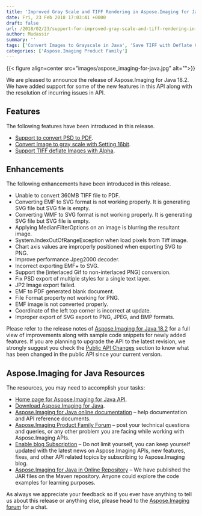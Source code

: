 ```yaml
---
title: 'Improved Gray Scale and TIFF Rendering in Aspose.Imaging for Java'
date: Fri, 23 Feb 2018 17:03:41 +0000
draft: false
url: /2018/02/23/support-for-improved-gray-scale-and-tiff-rendering-in-aspose.imaging/
author: Mudassir
summary: ''
tags: ['Convert Images to Grayscale in Java', 'Save TIFF with Deflate Compression']
categories: ['Aspose.Imaging Product Family']
---
```




{{< figure align=center src="images/aspose_imaging-for-java.jpg" alt="">}}


  
We are pleased to announce the release of Aspose.Imaging for Java 18.2. We have added support for some of the new features in this API along with the resolution of incurring issues in API.

## Features

The following features have been introduced in this release.

*   [Support to convert PSD to PDF][1].
*   [Convert Image to gray scale with Setting 16bit][2].
*   [Support TIFF deflate Images with Alpha][3].

## Enhancements

The following enhancements have been introduced in this release.

*   Unable to convert 360MB TIFF file to PDF.
*   Converting EMF to SVG format is not working properly. It is generating SVG file but SVG file is empty.
*   Converting WMF to SVG format is not working properly. It is generating SVG file but SVG file is empty.
*   Applying MedianFilterOptions on an image is blurring the resultant image.
*   System.IndexOutOfRangeException when load pixels from Tiff image.
*   Chart axis values are improperly positioned when exporting SVG to PNG.
*   Improve performance Jpeg2000 decoder.
*   Incorrect exporting EMF+ to SVG.
*   Support the \[interlaced Gif to non-interlaced PNG\] conversion.
*   Fix PSD export of multiple styles for a single text layer.
*   JP2 Image export failed.
*   EMF to PDF generated blank document.
*   File Format property not working for PNG.
*   EMF image is not converted properly.
*   Coordinate of the left top corner is incorrect at update.
*   Improper export of SVG export to PNG, JPEG, and BMP formats.

Please refer to the release notes of [Aspose.Imaging for Java 18.2][4] for a full view of improvements along with sample code snippets for newly added features. If you are planning to upgrade the API to the latest revision, we strongly suggest you check the [Public API Changes][5] section to know what has been changed in the public API since your current version.

## Aspose.Imaging for Java Resources

The resources, you may need to accomplish your tasks:

*   [Home page for Aspose.Imaging for Java API][6].
*   [Download Aspose.Imaging for Java][7].
*   [Aspose.Imaging for Java online documentation][8] – help documentation and API reference documents.
*   [Aspose.Imaging Product Family Forum][9] – post your technical questions and queries, or any other problem you are facing while working with Aspose.Imaging APIs.
*   [Enable blog Subscription][10] – Do not limit yourself, you can keep yourself updated with the latest news on Aspose.Imaging APIs, new features, fixes, and other API related topics by subscribing to Aspose.Imaging blog.
*   [Aspose.Imaging for Java in Online Repository][11] – We have published the JAR files on the Maven repository. Anyone could explore the code examples for learning purposes.

As always we appreciate your feedback so if you ever have anything to tell us about this release or anything else, please head to the [Aspose.Imaging forum][12] for a chat.




[1]: https://docs.aspose.com/display/imagingjava/Converting+Images#ConvertingImages-ConvertPSDtoPDF
[2]: https://docs.aspose.com/display/imagingjava/Converting+Images#ConvertingImages-ConvertImagetograyscalewithSetting16bit
[3]: https://docs.aspose.com/display/imagingjava/Manipulating+TIFF+Images#ManipulatingTIFFImages-SupportTiffdeflateImageswithAlpha
[4]: https://docs.aspose.com/display/imagingjava/Aspose.Imaging+for+Java+18.2+-+Release+Notes
[5]: https://docs.aspose.com/display/imagingjava/Aspose.Imaging+for+Java+18.2+-+Release+Notes
[6]: https://products.aspose.com/imaging/java
[7]: http://maven.aspose.com/repository/simple/ext-release-local/com/aspose/aspose-imaging/18.2/
[8]: https://docs.aspose.com/display/imagingjava/Home
[9]: https://forum.aspose.com/c/imaging
[10]: https://blog.aspose.com/category/aspose-products/aspose.imaging-product-family/
[11]: http://maven.aspose.com/repository/simple/ext-release-local/com/aspose/aspose-imaging/
[12]: https://forum.aspose.com/c/imaging




